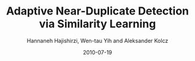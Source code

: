 ---
title: "Adaptive Near-Duplicate Detection via Similarity Learning"
collection: publications
permalink: /publication/2010-07-19-0031
date: 2010-07-19
author: 'Hannaneh Hajishirzi, Wen-tau Yih and Aleksander Kolcz'
venue: 'SIGIR-2010'
---